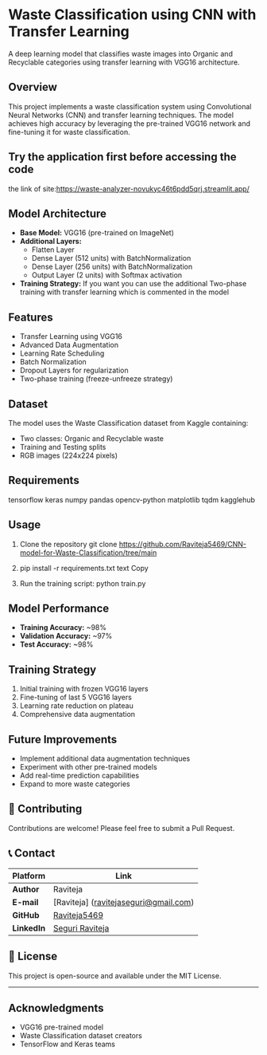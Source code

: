 # Waste Classification using CNN with Transfer Learning

A deep learning model that classifies waste images into Organic and Recyclable categories using transfer learning with VGG16 architecture.

## Overview
This project implements a waste classification system using Convolutional Neural Networks (CNN) and transfer learning techniques. The model achieves high accuracy by leveraging the pre-trained VGG16 network and fine-tuning it for waste classification.

## Try the application first before accessing the code
the link of site:https://waste-analyzer-novukyc46t6pdd5qrj.streamlit.app/

## Model Architecture
- **Base Model:** VGG16 (pre-trained on ImageNet)
- **Additional Layers:**
  - Flatten Layer
  - Dense Layer (512 units) with BatchNormalization
  - Dense Layer (256 units) with BatchNormalization
  - Output Layer (2 units) with Softmax activation
- **Training Strategy:** If you want you can use the additional Two-phase training with transfer learning which is commented in the model

## Features
- Transfer Learning using VGG16
- Advanced Data Augmentation
- Learning Rate Scheduling
- Batch Normalization
- Dropout Layers for regularization
- Two-phase training (freeze-unfreeze strategy)

## Dataset
The model uses the Waste Classification dataset from Kaggle containing:
- Two classes: Organic and Recyclable waste
- Training and Testing splits
- RGB images (224x224 pixels)

## Requirements
tensorflow keras numpy pandas opencv-python matplotlib tqdm kagglehub


## Usage
1. Clone the repository
git clone https://github.com/Raviteja5469/CNN-model-for-Waste-Classification/tree/main

2. pip install -r requirements.txt
text
Copy

3. Run the training script:
python train.py


## Model Performance
- **Training Accuracy:** ~98%
- **Validation Accuracy:** ~97%
- **Test Accuracy:** ~98%

## Training Strategy
1. Initial training with frozen VGG16 layers
2. Fine-tuning of last 5 VGG16 layers
3. Learning rate reduction on plateau
4. Comprehensive data augmentation

## Future Improvements
- Implement additional data augmentation techniques
- Experiment with other pre-trained models
- Add real-time prediction capabilities
- Expand to more waste categories

## 👥 Contributing

Contributions are welcome! Please feel free to submit a Pull Request.

## 📞 Contact

| Platform | Link |
|----------|------|
| **Author** | Raviteja |
| **E-mail** | [Raviteja] (ravitejaseguri@gmail.com) |
| **GitHub** | [Raviteja5469](https://github.com/Raviteja5469) |
| **LinkedIn** | [Seguri Raviteja](https://www.linkedin.com/in/ravi-teja-61190a253) |

## 📄 License

This project is open-source and available under the MIT License.

---
## Acknowledgments
- VGG16 pre-trained model
- Waste Classification dataset creators
- TensorFlow and Keras teams

